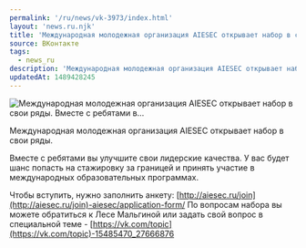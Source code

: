 ```yaml
---
permalink: '/ru/news/vk-3973/index.html'
layout: 'news.ru.njk'
title: 'Международная молодежная организация AIESEC открывает набор в свои ряды.    Вместе с ребятами в…'
source: ВКонтакте
tags:
  - news_ru
description: 'Международная молодежная организация AIESEC открывает набор в свои ряды.    Вместе с ребятами в…'
updatedAt: 1489428245
---
```

![Международная молодежная организация AIESEC открывает набор в свои ряды.    Вместе с ребятами в…](https://sun9-25.userapi.com/impf/c639518/v639518501/1100a/vpr2eXhYGK4.jpg?size=1280x853&quality=96&proxy=1&sign=f1adedda465b2112fe89b86a68128868&c_uniq_tag=Io5b85uijo3r09qWIarRD34Vxn4rOLw0hfLfKSyl0TM&type=album)

Международная молодежная организация AIESEC открывает набор в свои ряды.

Вместе с ребятами вы улучшите свои лидерские качества. У вас будет шанс попасть на стажировку за границей и принять участие в международных образовательных программах.

Чтобы вступить, нужно заполнить анкету: [http://aiesec.ru/join](http://aiesec.ru/join)-aiesec/application-form/
По вопросам набора вы можете обратиться к Лесе Мальгиной или задать свой вопрос в специальной теме - [https://vk.com/topic](https://vk.com/topic)-15485470_27666876
